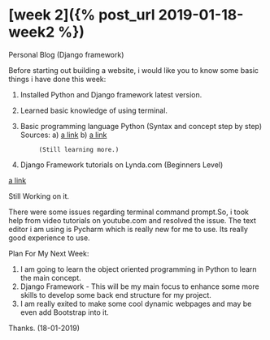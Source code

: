 # [week 2]({% post_url 2019-01-18-week2 %})

Personal Blog (Django framework)

Before starting out building a website, i would like you to know some basic things i have done this week:
1. Installed Python and Django framework latest version.
2. Learned basic knowledge of using terminal.
3. Basic programming language Python (Syntax and concept step by step)
Sources: 
         a) [a link](https://www.w3schools.com/python/)
         b) [a link](https://docs.python.org/2/tutorial/)
         
            (Still learning more.)
         
4. Django Framework tutorials on Lynda.com  (Beginners Level)

[a link](https://www.lynda.com/Django-tutorials/Building-Personal-Portfolio-Django/761962-2.html)

Still Working on it.

There were some issues regarding terminal command prompt.So, i took help from video tutorials on youtube.com
and resolved the issue.
The text editor i am using is Pycharm which is really new for me to use. Its really good experience to use.

Plan For My Next Week:
1. I am going to learn the object oriented programming in Python to learn the main concept.
2. Django Framework - This will be my main focus to enhance some more skills to develop some back end structure for my project.
3. I am really exited to make some cool dynamic webpages and may be even add Bootstrap into it.

Thanks. (18-01-2019)




